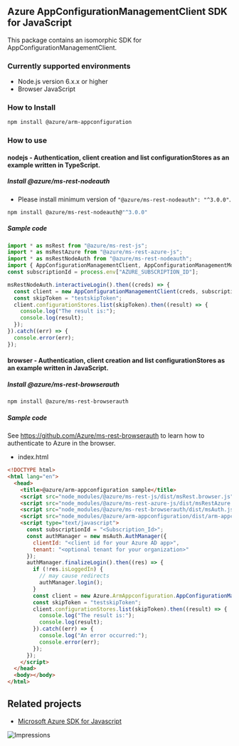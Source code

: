## Azure AppConfigurationManagementClient SDK for JavaScript

This package contains an isomorphic SDK for AppConfigurationManagementClient.

### Currently supported environments

- Node.js version 6.x.x or higher
- Browser JavaScript

### How to Install

```bash
npm install @azure/arm-appconfiguration
```

### How to use

#### nodejs - Authentication, client creation and list configurationStores as an example written in TypeScript.

##### Install @azure/ms-rest-nodeauth

- Please install minimum version of `"@azure/ms-rest-nodeauth": "^3.0.0"`.
```bash
npm install @azure/ms-rest-nodeauth@"^3.0.0"
```

##### Sample code

```typescript
import * as msRest from "@azure/ms-rest-js";
import * as msRestAzure from "@azure/ms-rest-azure-js";
import * as msRestNodeAuth from "@azure/ms-rest-nodeauth";
import { AppConfigurationManagementClient, AppConfigurationManagementModels, AppConfigurationManagementMappers } from "@azure/arm-appconfiguration";
const subscriptionId = process.env["AZURE_SUBSCRIPTION_ID"];

msRestNodeAuth.interactiveLogin().then((creds) => {
  const client = new AppConfigurationManagementClient(creds, subscriptionId);
  const skipToken = "testskipToken";
  client.configurationStores.list(skipToken).then((result) => {
    console.log("The result is:");
    console.log(result);
  });
}).catch((err) => {
  console.error(err);
});
```

#### browser - Authentication, client creation and list configurationStores as an example written in JavaScript.

##### Install @azure/ms-rest-browserauth

```bash
npm install @azure/ms-rest-browserauth
```

##### Sample code

See https://github.com/Azure/ms-rest-browserauth to learn how to authenticate to Azure in the browser.

- index.html
```html
<!DOCTYPE html>
<html lang="en">
  <head>
    <title>@azure/arm-appconfiguration sample</title>
    <script src="node_modules/@azure/ms-rest-js/dist/msRest.browser.js"></script>
    <script src="node_modules/@azure/ms-rest-azure-js/dist/msRestAzure.js"></script>
    <script src="node_modules/@azure/ms-rest-browserauth/dist/msAuth.js"></script>
    <script src="node_modules/@azure/arm-appconfiguration/dist/arm-appconfiguration.js"></script>
    <script type="text/javascript">
      const subscriptionId = "<Subscription_Id>";
      const authManager = new msAuth.AuthManager({
        clientId: "<client id for your Azure AD app>",
        tenant: "<optional tenant for your organization>"
      });
      authManager.finalizeLogin().then((res) => {
        if (!res.isLoggedIn) {
          // may cause redirects
          authManager.login();
        }
        const client = new Azure.ArmAppconfiguration.AppConfigurationManagementClient(res.creds, subscriptionId);
        const skipToken = "testskipToken";
        client.configurationStores.list(skipToken).then((result) => {
          console.log("The result is:");
          console.log(result);
        }).catch((err) => {
          console.log("An error occurred:");
          console.error(err);
        });
      });
    </script>
  </head>
  <body></body>
</html>
```

## Related projects

- [Microsoft Azure SDK for Javascript](https://github.com/Azure/azure-sdk-for-js)

![Impressions](https://azure-sdk-impressions.azurewebsites.net/api/impressions/azure-sdk-for-js/sdk/appconfiguration/arm-appconfiguration/README.png)
